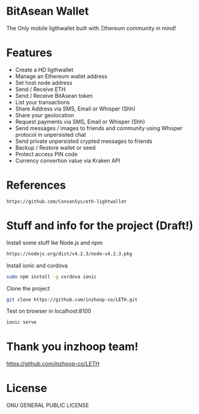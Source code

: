 # BitAsean Wallet 
The Only mobile ligthwallet built with Ξthereum community in mind!

# Features

- Create a HD ligthwallet 
- Manage an Ethereum wallet address
- Set host node address
- Send / Receive ETH
- Send / Receive BitAsean token
- List your transactions
- Share Address via SMS, Email or Whisper (Shh)
- Share your geolocation
- Request payments via SMS, Email or Whisper (Shh)
- Send messages / images to friends and community using Whisper protocol in unpersisted chat
- Send private unpersisted crypted messages to friends
- Backup / Restore wallet or seed
- Protect access PIN code
- Currency convertion value via Kraken API 


# References
```
https://github.com/ConsenSys/eth-lightwallet
```

# Stuff and info for the project (Draft!)

Install some stuff lke Node.js and npm  
```bash
https://nodejs.org/dist/v4.2.3/node-v4.2.3.pkg
```

Install ionic and cordova
```bash
sudo npm install -g cordova ionic
```

Clone the project
```bash
git clone https://github.com/inzhoop-co/LETH.git
```

Test on browser in localhost:8100
```bash
ionic serve
```
# Thank you inzhoop team!
https://github.com/inzhoop-co/LETH

# License
 GNU GENERAL PUBLIC LICENSE

